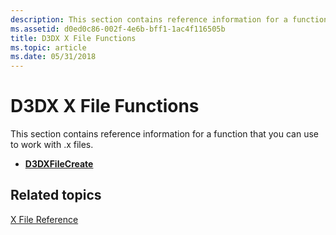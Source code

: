 ```yaml
---
description: This section contains reference information for a function that you can use to work with .x files.
ms.assetid: d0ed0c86-002f-4e6b-bff1-1ac4f116505b
title: D3DX X File Functions
ms.topic: article
ms.date: 05/31/2018
---
```


# D3DX X File Functions

This section contains reference information for a function that you can use to work with .x files.

-   [**D3DXFileCreate**](d3dxfilecreate.md)

## Related topics

<dl> <dt>

[X File Reference](dx9-graphics-reference-d3dx-x-file.md)
</dt> </dl>

 

 



